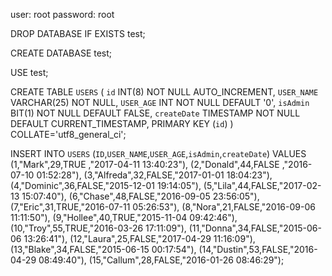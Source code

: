 user: root
password: root



DROP DATABASE IF EXISTS test;

CREATE DATABASE test;

USE test;

CREATE TABLE `USERS` 
(
	`id` INT(8) NOT NULL AUTO_INCREMENT,
	`USER_NAME` VARCHAR(25) NOT NULL,
	`USER_AGE` INT NOT NULL DEFAULT '0',
	`isAdmin` BIT(1) NOT NULL DEFAULT FALSE,
	`createDate` TIMESTAMP NOT NULL DEFAULT CURRENT_TIMESTAMP,
	PRIMARY KEY (`id`)
)
COLLATE='utf8_general_ci';


INSERT INTO `USERS` (`ID`,`USER_NAME`,`USER_AGE`,`isAdmin`,`createDate`) VALUES (1,"Mark",29,TRUE ,"2017-04-11 13:40:23"),
                                                                                (2,"Donald",44,FALSE ,"2016-07-10 01:52:28"),
                                                                                (3,"Alfreda",32,FALSE,"2017-01-01 18:04:23"),
                                                                                (4,"Dominic",36,FALSE,"2015-12-01 19:14:05"),
                                                                                (5,"Lila",44,FALSE,"2017-02-13 15:07:40"),
                                                                                (6,"Chase",48,FALSE,"2016-09-05 23:56:05"),
                                                                                (7,"Eric",31,TRUE,"2016-07-11 05:26:53"),
                                                                                (8,"Nora",21,FALSE,"2016-09-06 11:11:50"),
                                                                                (9,"Hollee",40,TRUE,"2015-11-04 09:42:46"),
                                                                                (10,"Troy",55,TRUE,"2016-03-26 17:11:09"),
                                                                                (11,"Donna",34,FALSE,"2015-06-06 13:26:41"),
                                                                                (12,"Laura",25,FALSE,"2017-04-29 11:16:09"),
                                                                                (13,"Blake",34,FALSE,"2015-06-15 00:17:54"),
                                                                                (14,"Dustin",53,FALSE,"2016-04-29 08:49:40"),
                                                                                (15,"Callum",28,FALSE,"2016-01-26 08:46:29");
